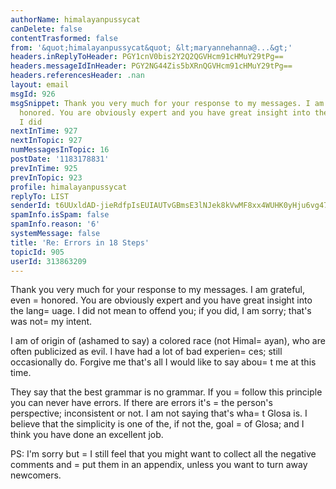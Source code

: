 ```yaml
---
authorName: himalayanpussycat
canDelete: false
contentTrasformed: false
from: '&quot;himalayanpussycat&quot; &lt;maryannehanna@...&gt;'
headers.inReplyToHeader: PGY1cnV0bis2Y2Q2QGVHcm91cHMuY29tPg==
headers.messageIdInHeader: PGY2NG44Zis5bXRnQGVHcm91cHMuY29tPg==
headers.referencesHeader: .nan
layout: email
msgId: 926
msgSnippet: Thank you very much for your response to my messages. I am grateful, even
  honored. You are obviously expert and you have great insight into the language.
  I did
nextInTime: 927
nextInTopic: 927
numMessagesInTopic: 16
postDate: '1183178831'
prevInTime: 925
prevInTopic: 923
profile: himalayanpussycat
replyTo: LIST
senderId: t6UUxldAD-jieRdfpIsEUIAUTvGBmsE3lNJek8kVwMF8xx4WUHK0yHju6vg479SUacZeVuphvwzFrCOQLjcZbmRW05DnroLbqLBQ2q3F5m4iC8vzlJY
spamInfo.isSpam: false
spamInfo.reason: '6'
systemMessage: false
title: 'Re: Errors in 18 Steps'
topicId: 905
userId: 313863209
---
```


Thank you very much for your response to my messages. I am grateful, 
even =
honored. You are obviously expert and you have great insight 
into the lang=
uage. I did not mean to offend you; if you did, I am 
sorry; that's was not=
 my intent. 
 
I am of origin of (ashamed to say) a colored race (not Himal=
ayan), 
who are often publicized as evil. I have had a lot of bad 
experien=
ces; still occasionally do. Forgive me that's all I would 
like to say abou=
t me at this time. 
 
They say that the best grammar is no grammar. If you =
follow this 
principle you can never have errors. If there are errors it's =
the 
person's perspective; inconsistent or not. I am not saying that's 
wha=
t Glosa is. I believe that the simplicity is one of the, if not 
the, goal =
of Glosa; and I think you have done an excellent job. 
 
PS: I'm sorry but =
I still feel that you might want to collect all 
the negative comments and =
put them in an appendix, unless you want 
to turn away newcomers.  


